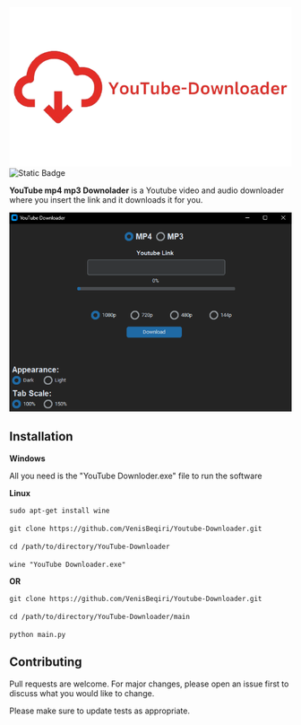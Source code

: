 ![Alt text](images/YouTube-Downloader-removebg-preview.png)
![Static Badge](https://img.shields.io/badge/last_commit-may_2024-blue)

**YouTube mp4 mp3 Downolader** is a Youtube video and audio downloader where you insert the link and it downloads it for you.

![Alt text](images/Youtubedownloader.png)

## Installation

**Windows**

All you need is the "YouTube Downloder.exe" file to run the software

**Linux**

``` 
sudo apt-get install wine

git clone https://github.com/VenisBeqiri/Youtube-Downloader.git 

cd /path/to/directory/YouTube-Downloader

wine "YouTube Downloader.exe"    
```
**OR**
```
git clone https://github.com/VenisBeqiri/Youtube-Downloader.git

cd /path/to/directory/YouTube-Downloader/main

python main.py
```
## Contributing

Pull requests are welcome. For major changes, please open an issue first to discuss what you would like to change.

Please make sure to update tests as appropriate.
